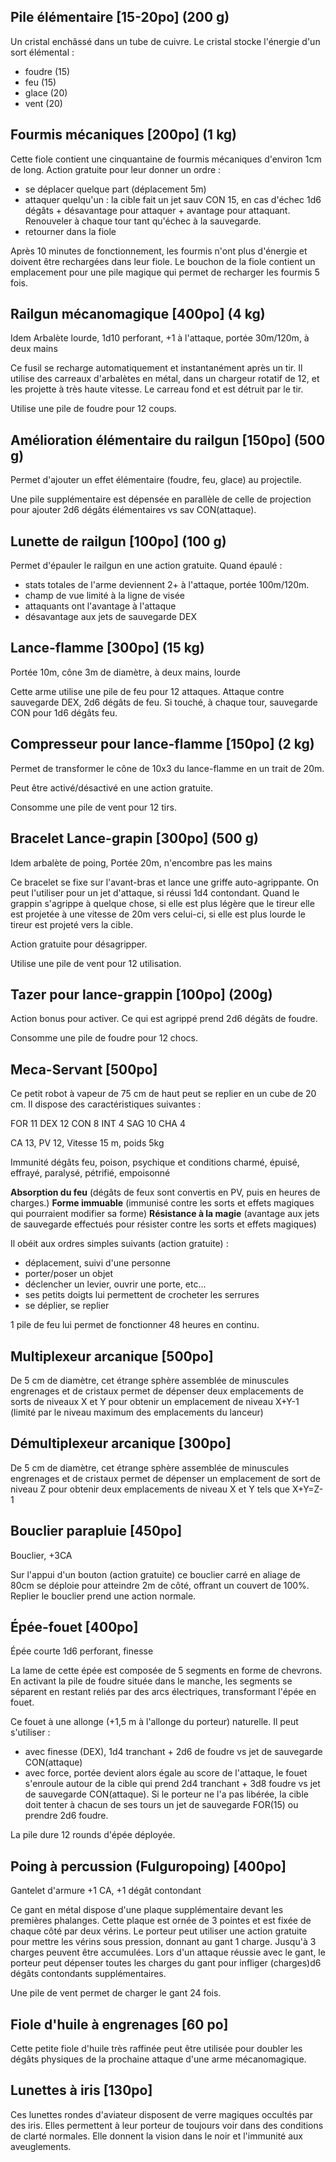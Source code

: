 
Pile élémentaire [15-20po]  (200 g)
-------------
Un cristal enchâssé dans un tube de cuivre. Le cristal stocke l'énergie d'un sort élémental :
- foudre (15)
- feu (15)
- glace (20)
- vent (20)

Fourmis mécaniques [200po]  (1 kg)
------------------
Cette fiole contient une cinquantaine de fourmis mécaniques d'environ 1cm de long.
Action gratuite pour leur donner un ordre :
- se déplacer quelque part (déplacement 5m)
- attaquer quelqu'un : la cible fait un jet sauv CON 15, en cas d'échec 
1d6 dégâts + désavantage pour attaquer + avantage pour attaquant. Renouveler à chaque tour tant qu'échec à la sauvegarde.
- retourner dans la fiole

Après 10 minutes de fonctionnement, les fourmis n'ont plus d'énergie et doivent être
rechargées dans leur fiole.
Le bouchon de la fiole contient un emplacement pour une pile magique qui permet de recharger les fourmis 5 fois.

Railgun mécanomagique [400po] (4 kg)
----------------------
Idem Arbalète lourde, 1d10 perforant, +1 à l'attaque, portée 30m/120m, à deux mains

Ce fusil se recharge automatiquement et instantanément après un tir. Il utilise des carreaux d'arbalètes en métal,
dans un chargeur rotatif de 12, et les projette à très haute vitesse. Le carreau fond et est détruit par le tir.

Utilise une pile de foudre pour 12 coups. 

Amélioration élémentaire du railgun [150po] (500 g)
-----------------------------------

Permet d'ajouter un effet élémentaire (foudre, feu, glace) au projectile.

Une pile supplémentaire est dépensée en parallèle de celle de projection pour ajouter 2d6 dégâts
élémentaires vs sav CON(attaque).

Lunette de railgun [100po] (100 g)
---------------------

Permet d'épauler le railgun en une action gratuite. 
Quand épaulé :
* stats totales de l'arme deviennent 2+ à l'attaque, portée 100m/120m.
* champ de vue limité à la ligne de visée
* attaquants ont l'avantage à l'attaque
* désavantage aux jets de sauvegarde DEX 

Lance-flamme [300po] (15 kg)
-------------
Portée 10m, cône 3m de diamètre, à deux mains, lourde

Cette arme utilise une pile de feu pour 12 attaques. Attaque contre sauvegarde DEX, 2d6 dégâts de feu. Si touché, à chaque tour,
sauvegarde CON pour 1d6 dégâts feu.

Compresseur pour lance-flamme [150po] (2 kg)
-----------------------------

Permet de transformer le cône de 10x3 du lance-flamme en un trait de 20m.

Peut être activé/désactivé en une action gratuite.

Consomme une pile de vent pour 12 tirs.

Bracelet Lance-grapin [300po] (500 g)
---------------------
Idem arbalète de poing, Portée 20m, n'encombre pas les mains

Ce bracelet se fixe sur l'avant-bras et lance une griffe auto-agrippante. On peut l'utiliser pour un jet d'attaque, si réussi 1d4 contondant.
Quand le grappin s'agrippe à quelque chose, si elle est plus légère que le tireur elle est projetée à une vitesse de 20m
vers celui-ci, si elle est plus lourde le tireur est projeté vers la cible.

Action gratuite pour désagripper.

Utilise une pile de vent pour 12 utilisation.

Tazer pour lance-grappin [100po] (200g)
-------------------------

Action bonus pour activer. Ce qui est agrippé prend 2d6 dégâts de foudre.

Consomme une pile de foudre pour 12 chocs.

Meca-Servant [500po]
--------------
Ce petit robot à vapeur de 75 cm de haut peut se replier en un cube de 20 cm. Il dispose des caractéristiques suivantes :

FOR 11 DEX 12 CON 8 INT 4 SAG 10 CHA 4

CA 13, PV 12, Vitesse 15 m, poids 5kg

Immunité dégâts feu, poison, psychique et conditions 
charmé, épuisé, effrayé, paralysé, pétrifié, empoisonné

**Absorption du feu** (dégâts de feux sont convertis en PV, puis en heures de charges.)
**Forme immuable** (immunisé contre les sorts et effets magiques qui pourraient modifier sa forme)
**Résistance à la magie** (avantage aux jets de sauvegarde effectués pour résister contre les sorts et effets magiques)

Il obéit aux ordres simples suivants (action gratuite) :
- déplacement, suivi d'une personne
- porter/poser un objet
- déclencher un levier, ouvrir une porte, etc...
- ses petits doigts lui permettent de crocheter les serrures
- se déplier, se replier

1 pile de feu lui permet de fonctionner 48 heures en continu.

Multiplexeur arcanique [500po]
----------------------
De 5 cm de diamètre, cet étrange sphère assemblée de minuscules engrenages et de cristaux permet 
de dépenser deux emplacements de sorts de niveaux X et Y pour obtenir un emplacement de niveau X+Y-1 (limité par le niveau maximum des emplacements du lanceur)

Démultiplexeur arcanique [300po]
-------------------------
De 5 cm de diamètre, cet étrange sphère assemblée de minuscules engrenages et de cristaux permet 
de dépenser un emplacement de sort de niveau Z pour obtenir deux emplacements de niveau X et Y tels que X+Y=Z-1


Bouclier parapluie [450po]
------------------
Bouclier, +3CA

Sur l'appui d'un bouton (action gratuite) ce bouclier carré en aliage de 80cm se déploie pour atteindre 2m de côté, offrant un couvert de 100%.
Replier le bouclier prend une action normale.

Épée-fouet [400po]
------------
Épée courte 1d6 perforant, finesse

La lame de cette épée est composée de 5 segments en forme de chevrons. En activant la pile de foudre située dans le manche,
les segments se séparent en restant reliés par des arcs électriques, transformant l'épée en fouet.

Ce fouet à une allonge (+1,5 m à l'allonge du porteur) naturelle.
Il peut s'utiliser :
- avec finesse (DEX), 1d4 tranchant + 2d6 de foudre vs jet de sauvegarde CON(attaque)
- avec force, portée devient alors égale au score de l'attaque, le fouet s'enroule autour de la cible qui prend 2d4 tranchant + 3d8 foudre vs jet de sauvegarde CON(attaque). Si le porteur ne l'a pas libérée, la cible doit tenter à chacun de ses tours un jet de sauvegarde FOR(15) ou prendre 2d6 foudre.

La pile dure 12 rounds d'épée déployée.

Poing à percussion (Fulguropoing) [400po]
-------------------
Gantelet d'armure +1 CA, +1 dégât contondant

Ce gant en métal dispose d'une plaque supplémentaire devant les premières phalanges. Cette plaque est ornée de 3 pointes et est fixée de chaque côté par deux vérins.
Le porteur peut utiliser une action gratuite pour mettre les vérins sous pression, donnant au gant 1 charge. Jusqu'à 3 charges peuvent être accumulées.
Lors d'un attaque réussie avec le gant, le porteur peut dépenser toutes les charges du gant pour infliger (charges)d6 dégâts contondants supplémentaires.

Une pile de vent permet de charger le gant 24 fois.

Fiole d'huile à engrenages [60 po]
---------------------------

Cette petite fiole d'huile très raffinée peut être utilisée pour doubler les dégâts physiques de la prochaine attaque d'une arme mécanomagique.

Lunettes à iris [130po]
----------------

Ces lunettes rondes d'aviateur disposent de verre magiques occultés par des iris.
Elles permettent à leur porteur de toujours voir dans des conditions de clarté normales. Elle donnent la vision dans le noir et l'immunité aux aveuglements.
